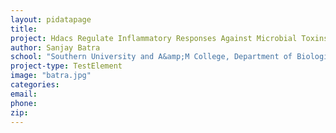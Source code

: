 ```yaml
---
layout: pidatapage
title:
project: Hdacs Regulate Inflammatory Responses Against Microbial Toxins &amp; Cse Exposure
author: Sanjay Batra
school: "Southern University and A&amp;M College, Department of Biological Science"
project-type: TestElement
image: "batra.jpg"
categories:
email:
phone:
zip:
---
```

